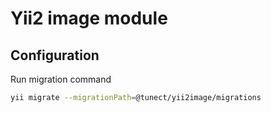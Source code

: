 Yii2 image module
==================


Configuration
-------------
Run migration command
```sh
yii migrate --migrationPath=@tunect/yii2image/migrations
```